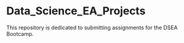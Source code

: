 # Data_Science_EA_Projects
This repository is dedicated to submitting assignments for the DSEA Bootcamp.
